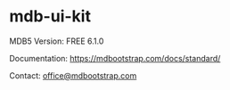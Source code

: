 # mdb-ui-kit

MDB5
Version: FREE 6.1.0

Documentation:
https://mdbootstrap.com/docs/standard/

Contact:
office@mdbootstrap.com
